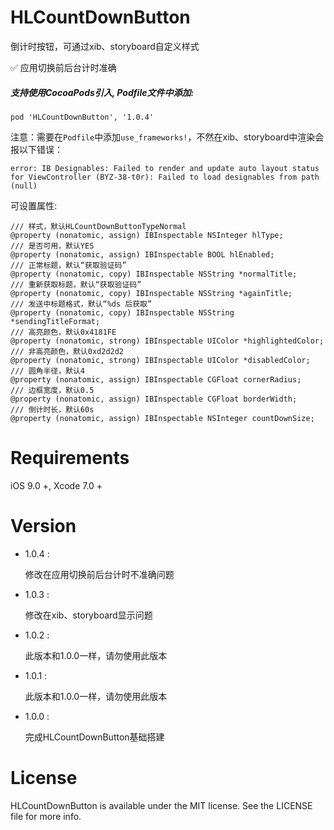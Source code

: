 # HLCountDownButton
倒计时按钮，可通过xib、storyboard自定义样式

✅  应用切换前后台计时准确

##### 支持使用CocoaPods引入, Podfile文件中添加:

``` objc
pod 'HLCountDownButton', '1.0.4'
```
注意：需要在`Podfile`中添加`use_frameworks!`，不然在xib、storyboard中渲染会报以下错误：

```shell
error: IB Designables: Failed to render and update auto layout status for ViewController (BYZ-38-t0r): Failed to load designables from path (null)
```
可设置属性:<p>

``` objc
/// 样式，默认HLCountDownButtonTypeNormal
@property (nonatomic, assign) IBInspectable NSInteger hlType;
/// 是否可用，默认YES
@property (nonatomic, assign) IBInspectable BOOL hlEnabled;
/// 正常标题，默认“获取验证码”
@property (nonatomic, copy) IBInspectable NSString *normalTitle;
/// 重新获取标题，默认“获取验证码”
@property (nonatomic, copy) IBInspectable NSString *againTitle;
/// 发送中标题格式，默认“%ds 后获取”
@property (nonatomic, copy) IBInspectable NSString *sendingTitleFormat;
/// 高亮颜色，默认0x4181FE
@property (nonatomic, strong) IBInspectable UIColor *highlightedColor;
/// 非高亮颜色，默认0xd2d2d2
@property (nonatomic, strong) IBInspectable UIColor *disabledColor;
/// 圆角半径，默认4
@property (nonatomic, assign) IBInspectable CGFloat cornerRadius;
/// 边框宽度，默认0.5
@property (nonatomic, assign) IBInspectable CGFloat borderWidth;
/// 倒计时长，默认60s
@property (nonatomic, assign) IBInspectable NSInteger countDownSize;
```

# Requirements

iOS 9.0 +, Xcode 7.0 +

# Version

* 1.0.4 :

  修改在应用切换前后台计时不准确问题
  
* 1.0.3 :

  修改在xib、storyboard显示问题
  
* 1.0.2 :

  此版本和1.0.0一样，请勿使用此版本

* 1.0.1 :

  此版本和1.0.0一样，请勿使用此版本
  
* 1.0.0 :

  完成HLCountDownButton基础搭建

# License
HLCountDownButton is available under the MIT license. See the LICENSE file for more info.
